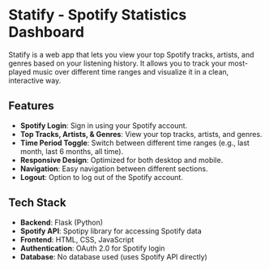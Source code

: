 # Statify - Spotify Statistics Dashboard

Statify is a web app that lets you view your top Spotify tracks, artists, and genres based on your listening history. It allows you to track your most-played music over different time ranges and visualize it in a clean, interactive way.

## Features

- **Spotify Login**: Sign in using your Spotify account.
- **Top Tracks, Artists, & Genres**: View your top tracks, artists, and genres.
- **Time Period Toggle**: Switch between different time ranges (e.g., last month, last 6 months, all time).
- **Responsive Design**: Optimized for both desktop and mobile.
- **Navigation**: Easy navigation between different sections.
- **Logout**: Option to log out of the Spotify account.

## Tech Stack

- **Backend**: Flask (Python)
- **Spotify API**: Spotipy library for accessing Spotify data
- **Frontend**: HTML, CSS, JavaScript
- **Authentication**: OAuth 2.0 for Spotify login
- **Database**: No database used (uses Spotify API directly)